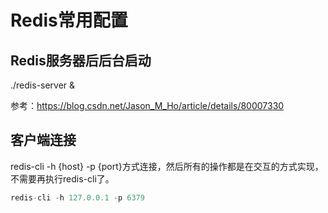 # Redis常用配置



## Redis服务器后后台启动

./redis-server &

参考：https://blog.csdn.net/Jason_M_Ho/article/details/80007330





## 客户端连接

redis-cli -h {host} -p {port}方式连接，然后所有的操作都是在交互的方式实现，不需要再执行redis-cli了。

```java
redis-cli -h 127.0.0.1 -p 6379
```

